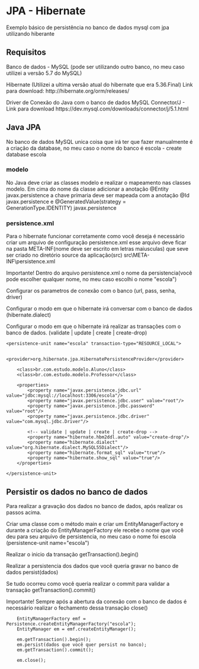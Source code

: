 <h1> JPA - Hibernate </h1>

<p>Exemplo básico de persistência no banco de dados mysql com jpa utilizando hiberante</p>

<h2>Requisitos</h2>
<p>Banco de dados - MySQL (pode ser utilizando outro banco, no meu caso utilizei a versão 5.7 do MySQL)</p>
<p>Hibernate (Utilizei a ultima versão atual do hibernate que era 5.36.Final) Link para download: http://hibernate.org/orm/releases/</p>
<p>Driver de Conexão do Java com o banco de dados MySQL Connector/J - Link para download https://dev.mysql.com/downloads/connector/j/5.1.html</p>


<h2>Java JPA</h2>
<p>No banco de dados MySQL unica coisa que irá ter que fazer manualmente é a criação da database, no meu caso o nome do banco é escola - create database escola</p>

<h3> modelo </h3>
<p>No Java deve criar as classes modelo e realizar o mapeamento nas classes modelo. Em cima do nome da classe adicionar a anotação @Entity javax.persistence
a chave primaria deve ser mapeada com a anotação @Id javax.persistence e @GeneratedValue(strategy = GenerationType.IDENTITY) javax.persistence </p>

<h3>persistence.xml</h3>
<p>Para o hibernate funcionar corretamente como você deseja é necessário criar um arquivo de configuração persistence.xml esse arquivo deve 
ficar na pasta META-INF(nome deve ser escrito em letras maiusculas) que seve ser criado no diretório source da aplicação(src) src\META-INF\persistence.xml </p>

<p>Importante! Dentro do arquivo persistence.xml o nome da persistencia(você pode escolher qualquer nome, no meu caso escolhi o nome "escola") <persistence-unit name="escola"></p>
<p>Configurar os parametros de conexão com o banco (url, pass, senha, driver)</p>
<p>Configurar o modo em que o hibernate irá conversar com o banco de dados (hibernate.dialect)</p>
<p>Configurar o modo em que o hibernate irá realizar as transações com o banco de dados. (validate | update | create | create-drop)</p>

<?xml version="1.0" encoding="UTF-8"?>
<persistence version="2.0"
	xmlns="http://java.sun.com/xml/ns/persistence" xmlns:xsi="http://www.w3.org/2001/XMLSchema-instance"
	xsi:schemaLocation="http://java.sun.com/xml/ns/persistence http://java.sun.com/xml/ns/persistence/persistence_2_0.xsd">
	
	<persistence-unit name="escola" transaction-type="RESOURCE_LOCAL">
		
		<provider>org.hibernate.jpa.HibernatePersistenceProvider</provider>
		
		<class>br.com.estudo.modelo.Aluno</class>
		<class>br.com.estudo.modelo.Professor</class>
		
		<properties>
			<property name="javax.persistence.jdbc.url" value="jdbc:mysql://localhost:3306/escola"/>
			<property name="javax.persistence.jdbc.user" value="root"/>
			<property name="javax.persistence.jdbc.password" value="root"/>
			<property name="javax.persistence.jdbc.driver" value="com.mysql.jdbc.Driver"/>
			
			<!-- validate | update | create | create-drop -->
			<property name="hibernate.hbm2ddl.auto" value="create-drop"/>
            <property name="hibernate.dialect" value="org.hibernate.dialect.MySQL55Dialect"/>
            <property name="hibernate.format_sql" value="true"/>
            <property name="hibernate.show_sql" value="true"/>
		</properties>
	
	</persistence-unit>
	
</persistence>



<h2>Persistir os dados no banco de dados</h2>
<p>Para realizar a gravação dos dados no banco de dados, após realizar os passos acima.</p>
<p>Criar uma classe com o método main e criar um EntityManagerFactory e durante a criação do EntityManagerFactory ele recebe o nome que você 
deu para seu arquivo de persistencia, no meu caso o nome foi escola (persistence-unit name="escola")</p>
<p>Realizar o inicio da transação getTransaction().begin()</p>
<p>Realizar a persistencia dos dados que você queria gravar no banco de dados persist(dados)</p>
<p>Se tudo ocorreu como você queria realizar o commit para validar a transação getTransaction().commit()</p>
<p>Importante! Sempre após a abertura da conexão com o banco de dados é necessário realizar o fechamento dessa transação close() </p>


		EntityManagerFactory emf = Persistence.createEntityManagerFactory("escola");
		EntityManager em = emf.createEntityManager();
		
		em.getTransaction().begin();
		em.persist(dados que você quer persist no banco);
		em.getTransaction().commit();
		
		em.close();
		